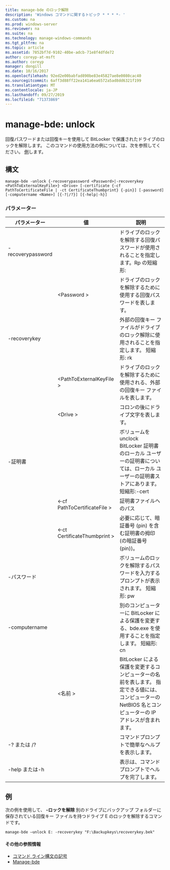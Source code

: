 ```yaml
---
title: manage-bde のロック解除
description: 'Windows コマンドに関するトピック * * * *- '
ms.custom: na
ms.prod: windows-server
ms.reviewer: na
ms.suite: na
ms.technology: manage-windows-commands
ms.tgt_pltfrm: na
ms.topic: article
ms.assetid: 7852bf7d-9102-40be-adcb-71e8f4dfde72
author: coreyp-at-msft
ms.author: coreyp
manager: dongill
ms.date: 10/16/2017
ms.openlocfilehash: 92ed2e00babfad890be83e45827ae8e0080cac40
ms.sourcegitcommit: 6aff3d88ff22ea141a6ea6572a5ad8dd6321f199
ms.translationtype: MT
ms.contentlocale: ja-JP
ms.lasthandoff: 09/27/2019
ms.locfileid: "71373869"
---
```

# <a name="manage-bde-unlock"></a>manage-bde: unlock



回復パスワードまたは回復キーを使用して BitLocker で保護されたドライブのロックを解除します。 このコマンドの使用方法の例については、次を参照してください。 [例](#BKMK_Examples)します。

## <a name="syntax"></a>構文

```
manage-bde -unlock {-recoverypassword <Password>|-recoverykey <PathToExternalKeyFile>} <Drive> [-certificate {-cf PathToCertificateFile | -ct CertificateThumbprint} {-pin}] [-password] [-computername <Name>] [{-?|/?}] [{-help|-h}]
```

### <a name="parameters"></a>パラメーター

|パラメーター|値|説明|
|---------|-----|-----------|
|-recoverypassword||ドライブのロックを解除する回復パスワードが使用されることを指定します。Rp の短縮形:|
||\<Password >|ドライブのロックを解除するために使用する回復パスワードを表します。|
|-recoverykey||外部の回復キー ファイルがドライブのロック解除に使用されることを指定します。 短縮形: rk|
||\<PathToExternalKeyFile >|ドライブのロックを解除するために使用される、外部の回復キー ファイルを表します。|
||\<Drive >|コロンの後にドライブ文字を表します。|
|-証明書||ボリュームを unclock BitLocker 証明書のローカル ユーザーの証明書については、ローカル ユーザーの証明書ストアにあります。 短縮形:-cert|
||<-cf PathToCertificateFile >|証明書ファイルへのパス|
||<-ct CertificateThumbprint >|必要に応じて、暗証番号 (pin) を含む証明書の拇印 (の暗証番号 (pin))。|
|-パスワード||ボリュームのロックを解除するパスワードを入力するプロンプトが表示されます。 短縮形: pw|
|-computername||別のコンピューターに BitLocker による保護を変更する、bde.exe を使用することを指定します。 短縮形: cn|
||\<名前 >|BitLocker による保護を変更するコンピューターの名前を表します。 指定できる値には、コンピューターの NetBIOS 名とコンピューターの IP アドレスが含まれます。|
|-? または /?||コマンドプロンプトで簡単なヘルプを表示します。|
|-help または-h||表示は、コマンド プロンプトでヘルプを完了します。|

## <a name="BKMK_Examples"></a>例

次の例を使用して、 **-ロックを解除** 別のドライブにバックアップ フォルダーに保存されている回復キー ファイルを持つドライブ E のロックを解除するコマンドです。
```
manage-bde –unlock E: -recoverykey "F:\Backupkeys\recoverykey.bek"
```

#### <a name="additional-references"></a>その他の参照情報

-   [コマンド ライン構文の記号](command-line-syntax-key.md)
-   [Manage-bde](manage-bde.md)